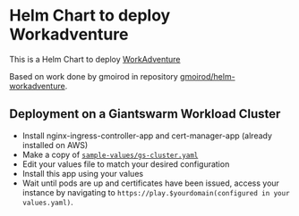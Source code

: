 # Helm Chart to deploy Workadventure

This is a Helm Chart to deploy [WorkAdventure](https://github.com/thecodingmachine/workadventure)

Based on work done by gmoirod in repository [gmoirod/helm-workadventure](https://github.com/gmoirod/helm-workadventure).


## Deployment on a Giantswarm Workload Cluster

- Install nginx-ingress-controller-app and cert-manager-app (already installed on AWS)
- Make a copy of [`sample-values/gs-cluster.yaml`](sample-values/gs-cluster.yaml)
- Edit your values file to match your desired configuration
- Install this app using your values
- Wait until pods are up and certificates have been issued, access your instance by navigating to `https://play.$yourdomain(configured in your values.yaml)`.
